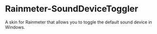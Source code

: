 # Rainmeter-SoundDeviceToggler
A skin for Rainmeter that allows you to toggle the default sound device in Windows.
